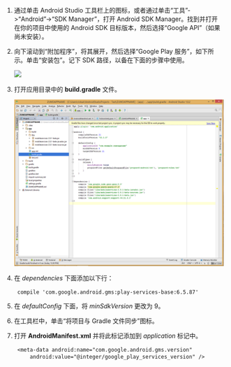 

1. 通过单击 Android Studio 工具栏上的图标，或者通过单击“工具”->“Android”->“SDK Manager”，打开 Android SDK Manager。找到并打开在你的项目中使用的 Android SDK 目标版本，然后选择“Google API”（如果尚未安装）。

2. 向下滚动到“附加程序”，将其展开，然后选择“Google Play 服务”，如下所示。单击“安装包”。记下 SDK 路径，以备在下面的步骤中使用。

   	![](./media/notification-hubs-android-get-started/notification-hub-create-android-app4.png)


3. 打开应用目录中的 **build.gradle** 文件。

	![](./media/mobile-services-android-get-started-push/android-studio-push-build-gradle.png)

4. 在 *dependencies* 下面添加以下行：

   		compile 'com.google.android.gms:play-services-base:6.5.87'

5. 在 *defaultConfig* 下面，将 *minSdkVersion* 更改为 9。
 
6. 在工具栏中，单击“将项目与 Gradle 文件同步”图标。

7. 打开 **AndroidManifest.xml** 并将此标记添加到 *application* 标记中。

        <meta-data android:name="com.google.android.gms.version"
            android:value="@integer/google_play_services_version" />
 

<!---HONumber=71-->